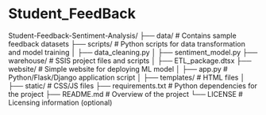 # Student_FeedBack
Student-Feedback-Sentiment-Analysis/
├── data/                 # Contains sample feedback datasets
├── scripts/              # Python scripts for data transformation and model training
│   ├── data_cleaning.py
│   ├── sentiment_model.py
├── warehouse/            # SSIS project files and scripts
│   ├── ETL_package.dtsx
├── website/              # Simple website for deploying ML model
│   ├── app.py            # Python/Flask/Django application script
│   ├── templates/        # HTML files
│   ├── static/           # CSS/JS files
├── requirements.txt      # Python dependencies for the project
├── README.md             # Overview of the project
└── LICENSE               # Licensing information (optional)
